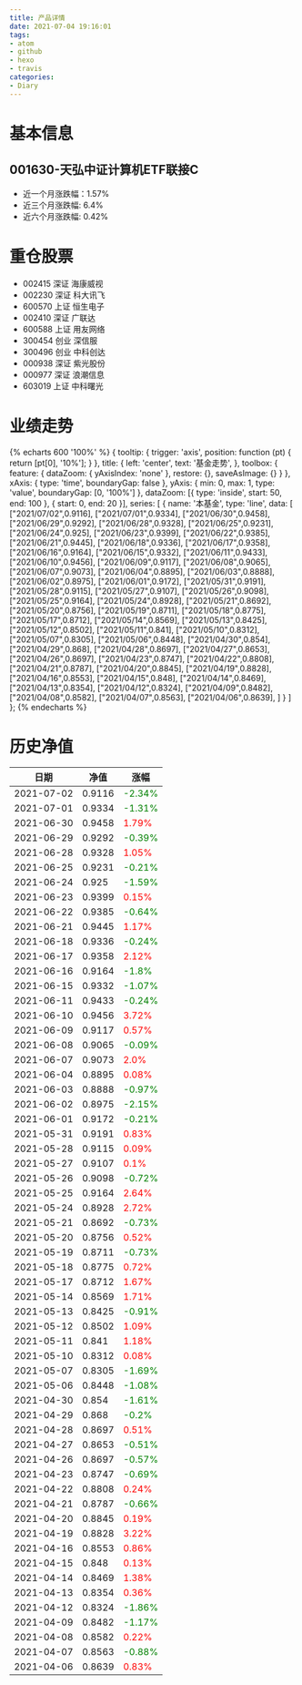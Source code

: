 ```yaml
---
title: 产品详情
date: 2021-07-04 19:16:01
tags:
- atom
- github
- hexo
- travis
categories:
- Diary
---
```


# 基本信息
## 001630-天弘中证计算机ETF联接C
- 近一个月涨跌幅：1.57%
- 近三个月涨跌幅: 6.4%
- 近六个月涨跌幅: 0.42%

# 重仓股票
- 002415 深证 海康威视
- 002230 深证 科大讯飞
- 600570 上证 恒生电子
- 002410 深证 广联达
- 600588 上证 用友网络
- 300454 创业 深信服
- 300496 创业 中科创达
- 000938 深证 紫光股份
- 000977 深证 浪潮信息
- 603019 上证 中科曙光
# 业绩走势

{% echarts 600 '100%' %}
{
  tooltip: {
        trigger: 'axis',
        position: function (pt) {
            return [pt[0], '10%'];
        }
    },
    title: {
        left: 'center',
        text: '基金走势',
    },
    toolbox: {
        feature: {
            dataZoom: {
                yAxisIndex: 'none'
            },
            restore: {},
            saveAsImage: {}
        }
    },
    xAxis: {
        type: 'time',
        boundaryGap: false
    },
    yAxis: {
        min: 0,
        max: 1,
        type: 'value',
        boundaryGap: [0, '100%']
    },
    dataZoom: [{
        type: 'inside',
        start: 50,
        end: 100
    }, {
        start: 0,
        end: 20
    }],
    series: [
        {
            name: '本基金',
            type: 'line',
            data: [
["2021/07/02",0.9116],
["2021/07/01",0.9334],
["2021/06/30",0.9458],
["2021/06/29",0.9292],
["2021/06/28",0.9328],
["2021/06/25",0.9231],
["2021/06/24",0.925],
["2021/06/23",0.9399],
["2021/06/22",0.9385],
["2021/06/21",0.9445],
["2021/06/18",0.9336],
["2021/06/17",0.9358],
["2021/06/16",0.9164],
["2021/06/15",0.9332],
["2021/06/11",0.9433],
["2021/06/10",0.9456],
["2021/06/09",0.9117],
["2021/06/08",0.9065],
["2021/06/07",0.9073],
["2021/06/04",0.8895],
["2021/06/03",0.8888],
["2021/06/02",0.8975],
["2021/06/01",0.9172],
["2021/05/31",0.9191],
["2021/05/28",0.9115],
["2021/05/27",0.9107],
["2021/05/26",0.9098],
["2021/05/25",0.9164],
["2021/05/24",0.8928],
["2021/05/21",0.8692],
["2021/05/20",0.8756],
["2021/05/19",0.8711],
["2021/05/18",0.8775],
["2021/05/17",0.8712],
["2021/05/14",0.8569],
["2021/05/13",0.8425],
["2021/05/12",0.8502],
["2021/05/11",0.841],
["2021/05/10",0.8312],
["2021/05/07",0.8305],
["2021/05/06",0.8448],
["2021/04/30",0.854],
["2021/04/29",0.868],
["2021/04/28",0.8697],
["2021/04/27",0.8653],
["2021/04/26",0.8697],
["2021/04/23",0.8747],
["2021/04/22",0.8808],
["2021/04/21",0.8787],
["2021/04/20",0.8845],
["2021/04/19",0.8828],
["2021/04/16",0.8553],
["2021/04/15",0.848],
["2021/04/14",0.8469],
["2021/04/13",0.8354],
["2021/04/12",0.8324],
["2021/04/09",0.8482],
["2021/04/08",0.8582],
["2021/04/07",0.8563],
["2021/04/06",0.8639],
]
        }
    ]
};
{% endecharts %}

# 历史净值

| 日期 | 净值 | 涨幅 |
| --- | --- | --- |
|2021-07-02|0.9116|<font color=green>-2.34%</font>|
|2021-07-01|0.9334|<font color=green>-1.31%</font>|
|2021-06-30|0.9458|<font color=red>1.79%</font>|
|2021-06-29|0.9292|<font color=green>-0.39%</font>|
|2021-06-28|0.9328|<font color=red>1.05%</font>|
|2021-06-25|0.9231|<font color=green>-0.21%</font>|
|2021-06-24|0.925|<font color=green>-1.59%</font>|
|2021-06-23|0.9399|<font color=red>0.15%</font>|
|2021-06-22|0.9385|<font color=green>-0.64%</font>|
|2021-06-21|0.9445|<font color=red>1.17%</font>|
|2021-06-18|0.9336|<font color=green>-0.24%</font>|
|2021-06-17|0.9358|<font color=red>2.12%</font>|
|2021-06-16|0.9164|<font color=green>-1.8%</font>|
|2021-06-15|0.9332|<font color=green>-1.07%</font>|
|2021-06-11|0.9433|<font color=green>-0.24%</font>|
|2021-06-10|0.9456|<font color=red>3.72%</font>|
|2021-06-09|0.9117|<font color=red>0.57%</font>|
|2021-06-08|0.9065|<font color=green>-0.09%</font>|
|2021-06-07|0.9073|<font color=red>2.0%</font>|
|2021-06-04|0.8895|<font color=red>0.08%</font>|
|2021-06-03|0.8888|<font color=green>-0.97%</font>|
|2021-06-02|0.8975|<font color=green>-2.15%</font>|
|2021-06-01|0.9172|<font color=green>-0.21%</font>|
|2021-05-31|0.9191|<font color=red>0.83%</font>|
|2021-05-28|0.9115|<font color=red>0.09%</font>|
|2021-05-27|0.9107|<font color=red>0.1%</font>|
|2021-05-26|0.9098|<font color=green>-0.72%</font>|
|2021-05-25|0.9164|<font color=red>2.64%</font>|
|2021-05-24|0.8928|<font color=red>2.72%</font>|
|2021-05-21|0.8692|<font color=green>-0.73%</font>|
|2021-05-20|0.8756|<font color=red>0.52%</font>|
|2021-05-19|0.8711|<font color=green>-0.73%</font>|
|2021-05-18|0.8775|<font color=red>0.72%</font>|
|2021-05-17|0.8712|<font color=red>1.67%</font>|
|2021-05-14|0.8569|<font color=red>1.71%</font>|
|2021-05-13|0.8425|<font color=green>-0.91%</font>|
|2021-05-12|0.8502|<font color=red>1.09%</font>|
|2021-05-11|0.841|<font color=red>1.18%</font>|
|2021-05-10|0.8312|<font color=red>0.08%</font>|
|2021-05-07|0.8305|<font color=green>-1.69%</font>|
|2021-05-06|0.8448|<font color=green>-1.08%</font>|
|2021-04-30|0.854|<font color=green>-1.61%</font>|
|2021-04-29|0.868|<font color=green>-0.2%</font>|
|2021-04-28|0.8697|<font color=red>0.51%</font>|
|2021-04-27|0.8653|<font color=green>-0.51%</font>|
|2021-04-26|0.8697|<font color=green>-0.57%</font>|
|2021-04-23|0.8747|<font color=green>-0.69%</font>|
|2021-04-22|0.8808|<font color=red>0.24%</font>|
|2021-04-21|0.8787|<font color=green>-0.66%</font>|
|2021-04-20|0.8845|<font color=red>0.19%</font>|
|2021-04-19|0.8828|<font color=red>3.22%</font>|
|2021-04-16|0.8553|<font color=red>0.86%</font>|
|2021-04-15|0.848|<font color=red>0.13%</font>|
|2021-04-14|0.8469|<font color=red>1.38%</font>|
|2021-04-13|0.8354|<font color=red>0.36%</font>|
|2021-04-12|0.8324|<font color=green>-1.86%</font>|
|2021-04-09|0.8482|<font color=green>-1.17%</font>|
|2021-04-08|0.8582|<font color=red>0.22%</font>|
|2021-04-07|0.8563|<font color=green>-0.88%</font>|
|2021-04-06|0.8639|<font color=red>0.83%</font>|
